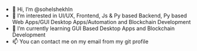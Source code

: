 - 👋 Hi, I’m @sohelshekhIn
- 👀 I’m interested in UI/UX, Frontend, Js & Py based Backend, Py based Web Apps/GUI Desktop Apps/Automation and Blockchain Development
- 🌱 I’m currently learning GUI Based Desktop Apps and Blockchain Development
- 📫 You can contact me on my email from my git profile

<!---
sohelshekhIn/sohelshekhIn is a ✨ special ✨ repository because its `README.md` (this file) appears on your GitHub profile.
You can click the Preview link to take a look at your changes.
--->
